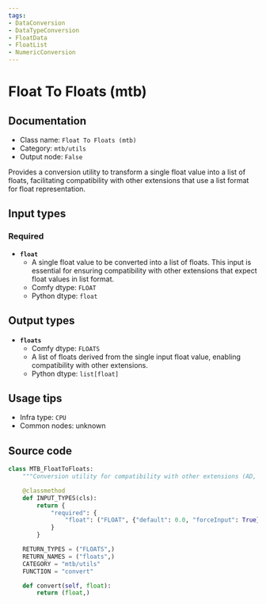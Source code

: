 ```yaml
---
tags:
- DataConversion
- DataTypeConversion
- FloatData
- FloatList
- NumericConversion
---
```


# Float To Floats (mtb)
## Documentation
- Class name: `Float To Floats (mtb)`
- Category: `mtb/utils`
- Output node: `False`

Provides a conversion utility to transform a single float value into a list of floats, facilitating compatibility with other extensions that use a list format for float representation.
## Input types
### Required
- **`float`**
    - A single float value to be converted into a list of floats. This input is essential for ensuring compatibility with other extensions that expect float values in list format.
    - Comfy dtype: `FLOAT`
    - Python dtype: `float`
## Output types
- **`floats`**
    - Comfy dtype: `FLOATS`
    - A list of floats derived from the single input float value, enabling compatibility with other extensions.
    - Python dtype: `list[float]`
## Usage tips
- Infra type: `CPU`
- Common nodes: unknown


## Source code
```python
class MTB_FloatToFloats:
    """Conversion utility for compatibility with other extensions (AD, IPA, Fitz are using FLOAT to represent list of floats.)"""

    @classmethod
    def INPUT_TYPES(cls):
        return {
            "required": {
                "float": ("FLOAT", {"default": 0.0, "forceInput": True}),
            }
        }

    RETURN_TYPES = ("FLOATS",)
    RETURN_NAMES = ("floats",)
    CATEGORY = "mtb/utils"
    FUNCTION = "convert"

    def convert(self, float):
        return (float,)

```
